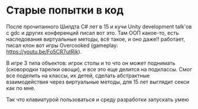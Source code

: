 # Старые попытки в код

После прочитанного Шилдта C# лет в 15 и кучи Unity development talk'ов с gdc и других конференций писал вот это.
Там ООП какое-то, есть наследования виртуальные методы, всё такое, и оно даже!! работает, писал клон вот игры Overcooked (gameplay: https://youtu.be/Fo5CR7utRik).

В игре 3 типа объектов: игрок столы и то что он может поднимать (сковородки тарелки овощи), и все это еще делится на подклассы. Смог все поделить на классы, их детей, сделать абстрактные взаимодействия через виртуальные методы, для 15 лет выглядит секси как по мне.

Так что клавиатурой пользоваться и среду разработки запускать умею
